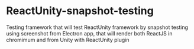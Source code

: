 # ReactUnity-snapshot-testing
Testing framework that will test ReactUnity framework by snapshot testing using screenshot from Electron app, that will render both ReactJS in chromimum and from Unity with ReactUnity plugin
